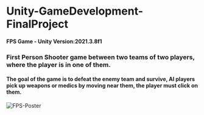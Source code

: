 # Unity-GameDevelopment-FinalProject
#### FPS Game - Unity Version:2021.3.8f1
### First Person Shooter game between two teams of two players, where the player is in one of them.
#### The goal of the game is to defeat the enemy team and survive, AI players pick up weapons or medics by moving near them, the player must click on them.
![FPS-Poster](https://user-images.githubusercontent.com/75164307/194331722-33401959-521a-4be4-bb79-284d3d6fb3df.jpg)
